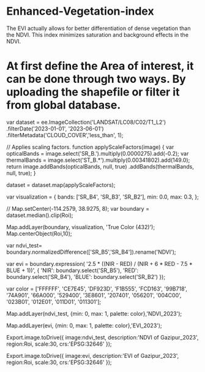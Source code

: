 # Enhanced-Vegetation-index
The EVI actually allows for better differentiation of dense vegetation than the NDVI. This index minimizes saturation and background effects in the NDVI.
# At first define the Area of interest, it can be done through two ways. By uploading the shapefile or filter it from global database.
var dataset = ee.ImageCollection('LANDSAT/LC08/C02/T1_L2')
    .filterDate('2023-01-01', '2023-06-01')
    .filterMetadata('CLOUD_COVER','less_than', 1);
    
// Applies scaling factors.
function applyScaleFactors(image) {
  var opticalBands = image.select('SR_B.').multiply(0.0000275).add(-0.2);
  var thermalBands = image.select('ST_B.*').multiply(0.00341802).add(149.0);
  return image.addBands(opticalBands, null, true)
              .addBands(thermalBands, null, true);
}

dataset = dataset.map(applyScaleFactors);

var visualization = {
  bands: ['SR_B4', 'SR_B3', 'SR_B2'],
  min: 0.0,
  max: 0.3,
};

// Map.setCenter(-114.2579, 38.9275, 8);
var boundary = dataset.median().clip(Roi);


Map.addLayer(boundary, visualization, 'True Color (432)');
Map.centerObject(Roi,10);

var ndvi_test= boundary.normalizedDifference(['SR_B5','SR_B4']).rename('NDVI');

var evi = boundary.expression(
  '2.5 * ((NIR - RED) / (NIR + 6 * RED - 7.5 * BLUE + 1))', {
    'NIR': boundary.select('SR_B5'),
    'RED': boundary.select('SR_B4'),
    'BLUE': boundary.select('SR_B2')
});

var color = ['FFFFFF', 'CE7E45', 'DF923D', 'F1B555', 'FCD163', '99B718',
               '74A901', '66A000', '529400', '3E8601', '207401', '056201',
               '004C00', '023B01', '012E01', '011D01', '011301'];

Map.addLayer(ndvi_test, {min: 0, max: 1, palette: color},'NDVI_2023');

Map.addLayer(evi, {min: 0, max: 1, palette: color},'EVI_2023');

Export.image.toDrive({
  image:ndvi_test,
  description:'NDVI of Gazipur_2023',
  region:Roi,
  scale:30,
  crs:'EPSG:32646'
});

Export.image.toDrive({
  image:evi,
  description:'EVI of Gazipur_2023',
  region:Roi,
  scale:30,
  crs:'EPSG:32646'
});
